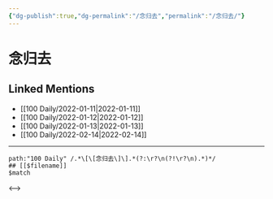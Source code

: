 ```yaml
---
{"dg-publish":true,"dg-permalink":"/念归去","permalink":"/念归去/"}
---
```


# 念归去

## Linked Mentions
- [[100 Daily/2022-01-11\|2022-01-11]]
- [[100 Daily/2022-01-12\|2022-01-12]]
- [[100 Daily/2022-01-13\|2022-01-13]]
- [[100 Daily/2022-02-14\|2022-02-14]]


---

```expander
path:"100 Daily" /.*\[\[念归去\]\].*(?:\r?\n(?!\r?\n).*)*/
## [[$filename]]
$match
```

<-->